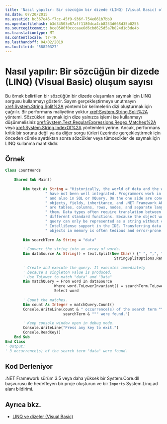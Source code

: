 ```yaml
---
title: 'Nasıl yapılır: Bir sözcüğün bir dizede (LINQ) (Visual Basic) oluşum sayısı'
ms.date: 07/20/2015
ms.assetid: bc367e46-f7cc-45f9-936f-754e661b7bb9
ms.openlocfilehash: b3d34503e87aff1180dca4cb8233d668d35b0255
ms.sourcegitcommit: bce0586f0cccaae6d6cbd625d5a7b824d1d3de4b
ms.translationtype: MT
ms.contentlocale: tr-TR
ms.lasthandoff: 04/02/2019
ms.locfileid: "58820327"
---
```

# <a name="how-to-count-occurrences-of-a-word-in-a-string-linq-visual-basic"></a>Nasıl yapılır: Bir sözcüğün bir dizede (LINQ) (Visual Basic) oluşum sayısı
Bu örnek belirtilen bir sözcüğün bir dizede oluşumları saymak için LINQ sorgusu kullanmayı gösterir. Sayım gerçekleştirmeye unutmayın <xref:System.String.Split%2A> yöntemi bir kelimelerin dizi oluşturmak için çağrılır. Bir performans maliyetine yoktur <xref:System.String.Split%2A> yöntemi. Sözcükleri saymak için dize yalnızca işlemi ise kullanmayı düşünmelisiniz <xref:System.Text.RegularExpressions.Regex.Matches%2A> veya <xref:System.String.IndexOf%2A> yöntemleri yerine. Ancak, performans kritik bir sorunu değil ya da diğer sorgu türleri üzerinde gerçekleştirmek için önceden cümle ayırdıktan sonra sözcükler veya tümcecikler de saymak için LINQ kullanma mantıklıdır.  
  
## <a name="example"></a>Örnek  
  
```vb  
Class CountWords  
  
    Shared Sub Main()  
  
        Dim text As String = "Historically, the world of data and the world of objects" &   
                  " have not been well integrated. Programmers work in C# or Visual Basic" &   
                  " and also in SQL or XQuery. On the one side are concepts such as classes," &   
                  " objects, fields, inheritance, and .NET Framework APIs. On the other side" &   
                  " are tables, columns, rows, nodes, and separate languages for dealing with" &   
                  " them. Data types often require translation between the two worlds; there are" &   
                  " different standard functions. Because the object world has no notion of query, a" &   
                  " query can only be represented as a string without compile-time type checking or" &   
                  " IntelliSense support in the IDE. Transferring data from SQL tables or XML trees to" &   
                  " objects in memory is often tedious and error-prone."  
  
        Dim searchTerm As String = "data"  
  
        ' Convert the string into an array of words.  
        Dim dataSource As String() = text.Split(New Char() {" ", ",", ".", ";", ":"},   
                                                 StringSplitOptions.RemoveEmptyEntries)  
  
        ' Create and execute the query. It executes immediately   
        ' because a singleton value is produced.  
        ' Use ToLower to match "data" and "Data"   
        Dim matchQuery = From word In dataSource   
                      Where word.ToLowerInvariant() = searchTerm.ToLowerInvariant()   
                      Select word  
  
        ' Count the matches.  
        Dim count As Integer = matchQuery.Count()  
        Console.WriteLine(count & " occurrence(s) of the search term """ &   
                          searchTerm & """ were found.")  
  
        ' Keep console window open in debug mode.  
        Console.WriteLine("Press any key to exit.")  
        Console.ReadKey()  
    End Sub  
End Class  
' Output:  
' 3 occurrence(s) of the search term "data" were found.  
```  
  
## <a name="compiling-the-code"></a>Kod Derleniyor  
 .NET Framework sürüm 3.5 veya daha yüksek bir System.Core.dll başvurusu ile hedefleyen bir proje oluşturun ve bir `Imports` System.Linq ad alanı bildirimi.  
  
## <a name="see-also"></a>Ayrıca bkz.

- [LINQ ve dizeler (Visual Basic)](../../../../visual-basic/programming-guide/concepts/linq/linq-and-strings.md)

